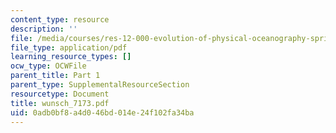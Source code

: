```yaml
---
content_type: resource
description: ''
file: /media/courses/res-12-000-evolution-of-physical-oceanography-spring-2007/0adb0bf8a4d046bd014e24f102fa34ba_wunsch_7173.pdf
file_type: application/pdf
learning_resource_types: []
ocw_type: OCWFile
parent_title: Part 1
parent_type: SupplementalResourceSection
resourcetype: Document
title: wunsch_7173.pdf
uid: 0adb0bf8-a4d0-46bd-014e-24f102fa34ba
---
```

